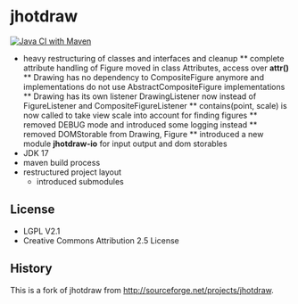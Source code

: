 # jhotdraw

[![Java CI with Maven](https://github.com/wumpz/jhotdraw/actions/workflows/maven.yml/badge.svg)](https://github.com/wumpz/jhotdraw/actions/workflows/maven.yml)

* heavy restructuring of classes and interfaces and cleanup
** complete attribute handling of Figure moved in class Attributes, access over **attr()**
** Drawing has no dependency to CompositeFigure anymore and implementations do not use 
   AbstractCompositeFigure implementations
** Drawing has its own listener DrawingListener now instead of FigureListener and CompositeFigureListener
** contains(point, scale) is now called to take view scale into account for finding figures
** removed DEBUG mode and introduced some logging instead
** removed DOMStorable from Drawing, Figure
** introduced a new module **jhotdraw-io** for input output and dom storables
* JDK 17
* maven build process
* restructured project layout
  * introduced submodules

## License

* LGPL V2.1
* Creative Commons Attribution 2.5 License

## History 

This is a fork of jhotdraw from http://sourceforge.net/projects/jhotdraw.
